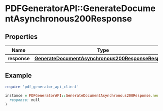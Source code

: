 # PDFGeneratorAPI::GenerateDocumentAsynchronous200Response

## Properties

| Name | Type | Description | Notes |
| ---- | ---- | ----------- | ----- |
| **response** | [**GenerateDocumentAsynchronous200ResponseResponse**](GenerateDocumentAsynchronous200ResponseResponse.md) |  | [optional] |

## Example

```ruby
require 'pdf_generator_api_client'

instance = PDFGeneratorAPI::GenerateDocumentAsynchronous200Response.new(
  response: null
)
```


